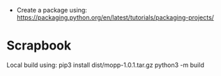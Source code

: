 - Create a package using: https://packaging.python.org/en/latest/tutorials/packaging-projects/

# Scrapbook
Local build using: 
pip3 install dist/mopp-1.0.1.tar.gz 
python3 -m build  